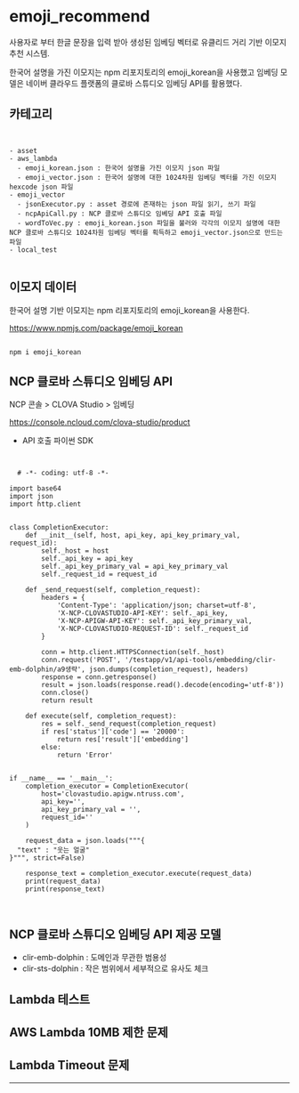 # emoji_recommend

사용자로 부터 한글 문장을 입력 받아 생성된 임베딩 벡터로 유클리드 거리 기반 이모지 추천 시스템.

한국어 설명을 가진 이모지는 npm 리포지토리의 emoji_korean을 사용했고 임베딩 모델은 네이버 클라우드 플랫폼의 클로바 스튜디오 임베딩 API를 활용했다.

## 카테고리

<pre><code>

- asset
- aws_lambda
  - emoji_korean.json : 한국어 설명을 가진 이모지 json 파일
  - emoji_vector.json : 한국어 설명에 대한 1024차원 임베딩 벡터를 가진 이모지 hexcode json 파일
- emoji_vector
  - jsonExecutor.py : asset 경로에 존재하는 json 파일 읽기, 쓰기 파일
  - ncpApiCall.py : NCP 클로바 스튜디오 임베딩 API 호출 파일
  - wordToVec.py : emoji_korean.json 파일을 불러와 각각의 이모지 설명에 대한 NCP 클로바 스튜디오 1024차원 임베딩 벡터를 획득하고 emoji_vector.json으로 만드는 파일
- local_test
  
</code></pre>

## 이모지 데이터

한국어 설명 기반 이모지는 npm 리포지토리의 emoji_korean을 사용한다.

https://www.npmjs.com/package/emoji_korean

<pre><code>
npm i emoji_korean
</code></pre>

## NCP 클로바 스튜디오 임베딩 API

NCP 콘솔 > CLOVA Studio > 임베딩

https://console.ncloud.com/clova-studio/product

- API 호출 파이썬 SDK
<pre><code>

  # -*- coding: utf-8 -*-

import base64
import json
import http.client


class CompletionExecutor:
    def __init__(self, host, api_key, api_key_primary_val, request_id):
        self._host = host
        self._api_key = api_key
        self._api_key_primary_val = api_key_primary_val
        self._request_id = request_id

    def _send_request(self, completion_request):
        headers = {
            'Content-Type': 'application/json; charset=utf-8',
            'X-NCP-CLOVASTUDIO-API-KEY': self._api_key,
            'X-NCP-APIGW-API-KEY': self._api_key_primary_val,
            'X-NCP-CLOVASTUDIO-REQUEST-ID': self._request_id
        }

        conn = http.client.HTTPSConnection(self._host)
        conn.request('POST', '/testapp/v1/api-tools/embedding/clir-emb-dolphin/a9생략', json.dumps(completion_request), headers)
        response = conn.getresponse()
        result = json.loads(response.read().decode(encoding='utf-8'))
        conn.close()
        return result

    def execute(self, completion_request):
        res = self._send_request(completion_request)
        if res['status']['code'] == '20000':
            return res['result']['embedding']
        else:
            return 'Error'


if __name__ == '__main__':
    completion_executor = CompletionExecutor(
        host='clovastudio.apigw.ntruss.com',
        api_key='',
        api_key_primary_val = '',
        request_id=''
    )

    request_data = json.loads("""{
  "text" : "웃는 얼굴"
}""", strict=False)

    response_text = completion_executor.execute(request_data)
    print(request_data)
    print(response_text)

  
</code></pre>

## NCP 클로바 스튜디오 임베딩 API 제공 모델

- clir-emb-dolphin : 도메인과 무관한 범용성
- clir-sts-dolphin : 작은 범위에서 세부적으로 유사도 체크


## Lambda 테스트

## AWS Lambda 10MB 제한 문제

## Lambda Timeout 문제

---
